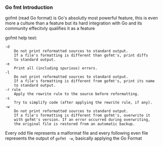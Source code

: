 ### Go fmt Introduction

gofmt (read Go format) is Go's absolutly most powerful feature, this is even more a culture than a feature but its hard integration with Go and its community effecitvly qualifies it as a feature


gofmt help text:
```
-d
	Do not print reformatted sources to standard output.
	If a file's formatting is different than gofmt's, print diffs
	to standard output.
-e
	Print all (including spurious) errors.
-l
	Do not print reformatted sources to standard output.
	If a file's formatting is different from gofmt's, print its name
	to standard output.
-r rule
	Apply the rewrite rule to the source before reformatting.
-s
	Try to simplify code (after applying the rewrite rule, if any).
-w
	Do not print reformatted sources to standard output.
	If a file's formatting is different from gofmt's, overwrite it
	with gofmt's version. If an error occurred during overwriting,
	the original file is restored from an automatic backup.
```

Every odd file represents a malformat file and every following even file represents the output of `gofmt -w`, basically applying the Go Format

